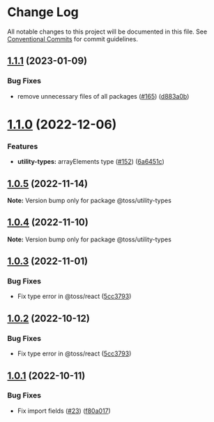 # Change Log

All notable changes to this project will be documented in this file.
See [Conventional Commits](https://conventionalcommits.org) for commit guidelines.

## [1.1.1](https://github.com/toss/slash/compare/@toss/utility-types@1.1.0...@toss/utility-types@1.1.1) (2023-01-09)


### Bug Fixes

* remove unnecessary files of all packages ([#165](https://github.com/toss/slash/issues/165)) ([d883a0b](https://github.com/toss/slash/commit/d883a0b2aebdbc2ca39c67902cec754c63921dfe))





# [1.1.0](https://github.com/toss/slash/compare/@toss/utility-types@1.0.5...@toss/utility-types@1.1.0) (2022-12-06)


### Features

* **utility-types:** arrayElements type  ([#152](https://github.com/toss/slash/issues/152)) ([6a6451c](https://github.com/toss/slash/commit/6a6451c237ec09dabd1b6ce4d2cba43d2db6bf4c))





## [1.0.5](https://github.com/toss/slash/compare/@toss/utility-types@1.0.4...@toss/utility-types@1.0.5) (2022-11-14)

**Note:** Version bump only for package @toss/utility-types





## [1.0.4](https://github.com/toss/slash/compare/@toss/utility-types@1.0.3...@toss/utility-types@1.0.4) (2022-11-10)

**Note:** Version bump only for package @toss/utility-types





## [1.0.3](https://github.com/toss/slash/compare/@toss/utility-types@1.0.1...@toss/utility-types@1.0.3) (2022-11-01)


### Bug Fixes

* Fix type error in @toss/react ([5cc3793](https://github.com/toss/slash/commit/5cc37936e8739204f32f9f50ee61570b758343f8))





## [1.0.2](https://github.com/toss/slash/compare/@toss/utility-types@1.0.1...@toss/utility-types@1.0.2) (2022-10-12)


### Bug Fixes

* Fix type error in @toss/react ([5cc3793](https://github.com/toss/slash/commit/5cc37936e8739204f32f9f50ee61570b758343f8))





## [1.0.1](https://github.com/toss/slash/compare/@toss/utility-types@1.0.0...@toss/utility-types@1.0.1) (2022-10-11)


### Bug Fixes

* Fix import fields ([#23](https://github.com/toss/slash/issues/23)) ([f80a017](https://github.com/toss/slash/commit/f80a017724b897fb8eaf7a8d7f51c666e66261c0))
